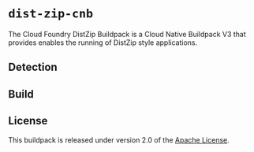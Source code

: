 # `dist-zip-cnb`
The Cloud Foundry DistZip Buildpack is a Cloud Native Buildpack V3 that provides enables the running of DistZip style applications.

## Detection

## Build

## License
This buildpack is released under version 2.0 of the [Apache License][a].

[a]: http://www.apache.org/licenses/LICENSE-2.0
